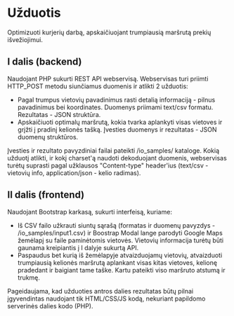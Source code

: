# Užduotis

Optimizuoti kurjerių darbą, apskaičiuojant trumpiausią maršrutą prekių išvežiojimui.

## I dalis (backend)

Naudojant PHP sukurti REST API webservisą. Webservisas turi priimti HTTP_POST metodu siunčiamus duomenis ir atlikti 2 užduotis:

* Pagal trumpus vietovių pavadinimus rasti detalią informaciją - pilnus pavadinimus bei koordinates. Duomenys priimami text/csv formatu. Rezultatas - JSON struktūra.
* Apskaičiuoti optimalų maršrutą, kokia tvarka aplankyti visas vietoves ir grįžti į pradinį kelionės tašką. Įvesties duomenys ir rezultatas - JSON duomenų struktūros.

Įvesties ir rezultato pavyzdiniai failai pateikti /io_samples/ kataloge. Kokią užduotį atlikti, ir kokį charset'ą naudoti dekoduojant duomenis, webservisas turėtų suprasti pagal užklausos "Content-type" header'ius (text/csv - vietovių info, application/json - kelio radimas).

## II dalis (frontend)

Naudojant Bootstrap karkasą, sukurti interfeisą, kuriame:

* Iš CSV failo užkrauti siuntų sąrašą (formatas ir duomenų pavyzdys - /io_samples/input1.csv) ir Boostrap Modal lange parodyti Google Maps žemėlapį su faile paminėtomis vietovės. Vietovių informacija turėtų būti gaunama kreipiantis į I dalyje sukurtą API.
* Paspaudus bet kurią iš žemėlapyje atvaizduojamų vietovių, atvaizduoti trumpiausią kelionės maršrutą aplankant visas kitas vietoves, kelionę pradedant ir baigiant tame taške. Kartu pateikti viso maršruto atstumą ir trukmę.

Pageidaujama, kad užduoties antros dalies rezultatas būtų pilnai įgyvendintas naudojant tik HTML/CSS/JS kodą, nekuriant papildomo serverinės dalies kodo (PHP).
